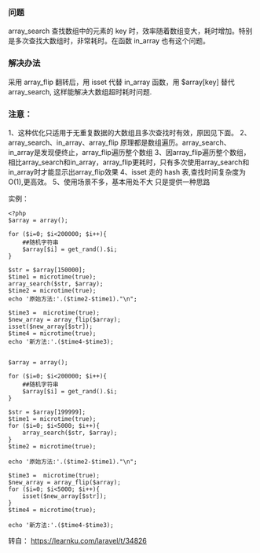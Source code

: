 ### 问题
array_search 查找数组中的元素的 key 时，效率随着数组变大，耗时增加。特别是多次查找大数组时，非常耗时。在函数 in_array 也有这个问题。

### 解决办法
采用 array_flip 翻转后，用 isset 代替 in_array 函数，用 $array[key] 替代 array_search, 这样能解决大数组超时耗时问题.

### 注意：
1、这种优化只适用于无重复数据的大数组且多次查找时有效，原因见下面。
2、array_search、in_array、array_flip 原理都是数组遍历。array_search、in_array是发现便终止，array_flip遍历整个数组
3、因array_flip遍历整个数组，相比array_search和in_array，array_flip更耗时，只有多次使用array_search和in_array时才能显示出array_flip效果
4、isset 走的 hash 表,查找时间复杂度为 O(1),更高效。
5、使用场景不多，基本用处不大  只是提供一种思路


实例：
```
<?php
$array = array();

for ($i=0; $i<200000; $i++){
    ##随机字符串
    $array[$i] = get_rand().$i;
}

$str = $array[150000];
$time1 = microtime(true);
array_search($str, $array);
$time2 = microtime(true);
echo '原始方法:'.($time2-$time1)."\n";

$time3 =  microtime(true);
$new_array = array_flip($array);
isset($new_array[$str]);
$time4 = microtime(true);
echo '新方法:'.($time4-$time3);


$array = array();

for ($i=0; $i<200000; $i++){
    ##随机字符串
    $array[$i] = get_rand().$i;
}

$str = $array[199999];
$time1 = microtime(true);
for ($i=0; $i<5000; $i++){
    array_search($str, $array);
}
$time2 = microtime(true);

echo '原始方法:'.($time2-$time1)."\n";

$time3 =  microtime(true);
$new_array = array_flip($array);
for ($i=0; $i<5000; $i++){
    isset($new_array[$str]);
}
$time4 = microtime(true);

echo '新方法:'.($time4-$time3);
```

转自： https://learnku.com/laravel/t/34826